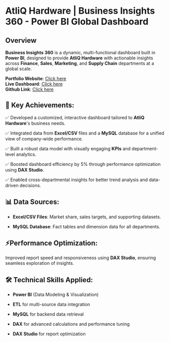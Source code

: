 # **AtliQ Hardware | Business Insights 360 - Power BI Global Dashboard**

## Overview

**Business Insights 360** is a dynamic, multi-functional dashboard built in **Power BI**, designed to provide **AtliQ Hardware** with actionable insights across **Finance**, **Sales**, **Marketing**, and **Supply Chain** departments at a global scale.

**Portfolio Website**: [Click here](https://codebasics.io/portfolio/Darab-Khan)\
**Live Dashboard**: [Click here](https://app.powerbi.com/view?r=eyJrIjoiZGYxMDI3ZGEtMWI3OC00ZGExLTg0NTYtYmIxMzhiZDQ2OGM4IiwidCI6ImM2ZTU0OWIzLTVmNDUtNDAzMi1hYWU5LWQ0MjQ0ZGM1YjJjNCJ9)\
**Github Link**: [Click here](https://github.com/darab96/Business-Insights-360)


## 🚀 Key Achievements:

✅ Developed a customized, interactive dashboard tailored to **AtliQ Hardware**'s business needs.

✅ Integrated data from **Excel/CSV** files and a **MySQL** database for a unified view of company-wide performance.

✅ Built a robust data model with visually engaging **KPIs** and department-level analytics.

✅ Boosted dashboard efficiency by 5% through performance optimization using **DAX Studio**.

✅ Enabled cross-departmental insights for better trend analysis and data-driven decisions.


## 📊 Data Sources:

- **Excel/CSV Files**: Market share, sales targets, and supporting datasets.

- **MySQL Database**: Fact tables and dimension data for all departments.


## ⚡Performance Optimization:

Improved report speed and responsiveness using **DAX Studio**, ensuring seamless exploration of insights.


## 🛠 Technical Skills Applied:

- **Power BI** (Data Modeling & Visualization)

- **ETL** for multi-source data integration

- **MySQL** for backend data retrieval

- **DAX** for advanced calculations and performance tuning

- **DAX Studio** for report optimization
